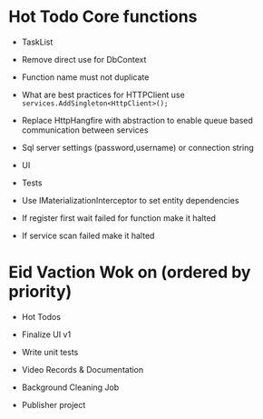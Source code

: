 ﻿# Hot Todo Core functions
* TaskList
* Remove direct use for DbContext
* Function name must not duplicate
* What are best practices for HTTPClient use `services.AddSingleton<HttpClient>();`
* Replace HttpHangfire with abstraction to enable queue based communication between services
* Sql server settings (password,username) or connection string


* UI
* Tests

* Use IMaterializationInterceptor to set entity dependencies
* If register first wait failed for function make it halted
* If service scan failed make it halted



# Eid Vaction Wok on (ordered by priority)
* Hot Todos
* Finalize UI v1
* Write unit tests

* Video Records & Documentation

* Background Cleaning Job
* Publisher project